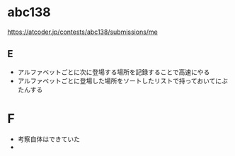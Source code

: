 # abc138

https://atcoder.jp/contests/abc138/submissions/me

## E

- アルファベットごとに次に登場する場所を記録することで高速にやる
- アルファベットごとに登場した場所をソートしたリストで持っておいてにぶたんする

# F

- 考察自体はできていた
- 
